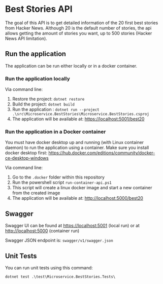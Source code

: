 # Best Stories API

The goal of this API is to get detailed information of the 20 first best stories from Hacker News. Although 20 is the default number of stories, the api allows getting the amount of stories you want, up to 500 stories (Hacker News API limitation).

## Run the application

The application can be run either locally or in a docker container.

### Run the application locally

Via command line:

1. Restore the project: `dotnet restore`
2. Build the project: `dotnet build`
3. Run the application : `dotnet run --project .\src\Microservice.BestStories\Microservice.BestStories.csproj`
4. The application will be available at: <https://localhost:5001/best20>

### Run the application in a Docker container

You must have docker desktop up and running (with Linux container daemon) to run the application using a container. Make sure you install docker desktop first: <https://hub.docker.com/editions/community/docker-ce-desktop-windows>

Via command line:

1. Go to the `.docker` folder within this repository
2. Run the powershell script `run-container-api.ps1`
3. This script will create a linux docker image and start a new container from the created image
4. The application will be available at: <http://localhost:5000/best20>

## Swagger

Swagger UI can be found at <https://localhost:5001> (local run) or at <http://localhost:5000> (container run)

Swagger JSON endpoint is: `swagger/v1/swagger.json`

## Unit Tests

You can run unit tests using this command:

`dotnet test .\test\Microservice.BestStories.Tests\`
